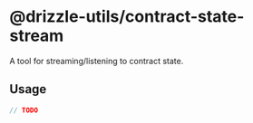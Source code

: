 # @drizzle-utils/contract-state-stream

A tool for streaming/listening to contract state.

## Usage

```js
// TODO
```
